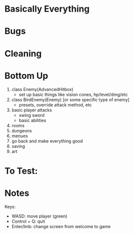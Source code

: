 # Basically Everything

# Bugs


# Cleaning


# Bottom Up
1) class Enemy(AdvancedHitbox)
    - set up basic things like vision cones, hp/level/dmg/etc
2) class BirdEnemy(Enemy) [or some specific type of enemy]
    - presets, override attack method, etc
3) basic player attacks
    - swing sword
    - basic abilities
4) rooms
5) dungeons
6) menues
7) go back and make everything good
8) saving
9) art


# To Test:


# Notes
Keys:
- WASD: move player (green)
- Control + Q: quit
- Enter/lmb: change screen from welcome to game
